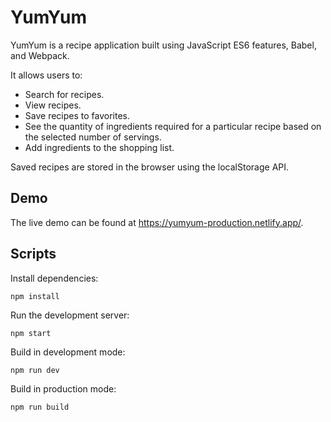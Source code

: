 # YumYum

YumYum is a recipe application built using JavaScript ES6 features, Babel, and Webpack.

It allows users to:

- Search for recipes.
- View recipes.
- Save recipes to favorites.
- See the quantity of ingredients required for a particular recipe based on the selected number of servings.
- Add ingredients to the shopping list.

Saved recipes are stored in the browser using the localStorage API.

## Demo

The live demo can be found at https://yumyum-production.netlify.app/.

## Scripts

Install dependencies:

    npm install

Run the development server:

    npm start

Build in development mode:

    npm run dev

Build in production mode:

    npm run build
